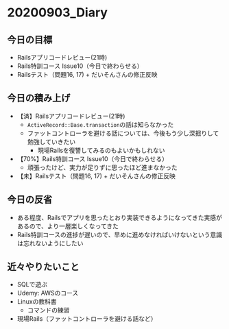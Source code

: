 # 20200903_Diary

## 今日の目標

- Railsアプリコードレビュー(21時)
- Rails特訓コース Issue10（今日で終わらせる）
- Railsテスト（問題16, 17) + だいそんさんの修正反映

## 今日の積み上げ

- 【済】Railsアプリコードレビュー(21時)
  - `ActiveRecord::Base.transaction`の話は知らなかった
  - ファットコントローラを避ける話については、今後もう少し深掘りして勉強していきたい
    - 現場Railsを復讐してみるのもよいかもしれない
- 【70%】Rails特訓コース Issue10（今日で終わらせる）
  - 頑張ったけど、実力が足りずに思ったほど進まなかった
- 【未】Railsテスト（問題16, 17) + だいそんさんの修正反映

## 今日の反省

- ある程度、Railsでアプリを思ったとおり実装できるようになってきた実感があるので、より一層楽しくなってきた
- Rails特訓コースの進捗が遅いので、早めに進めなければいけないという意識は忘れないようにしたい

## 近々やりたいこと

- SQLで遊ぶ
- Udemy: AWSのコース
- Linuxの教科書
  - コマンドの練習
- 現場Rails（ファットコントローラを避ける話など）
